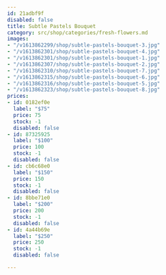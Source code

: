 ```yaml
---
id: 21adbf9f
disabled: false
title: Subtle Pastels Bouquet
category: src/shop/categories/fresh-flowers.md
images:
- "/v1613862299/shop/subtle-pastels-bouquet-3.jpg"
- "/v1613862301/shop/subtle-pastels-bouquet-4.jpg"
- "/v1613862301/shop/subtle-pastels-bouquet-1.jpg"
- "/v1613862307/shop/subtle-pastels-bouquet-2.jpg"
- "/v1613862310/shop/subtle-pastels-bouquet-7.jpg"
- "/v1613862315/shop/subtle-pastels-bouquet-6.jpg"
- "/v1613862316/shop/subtle-pastels-bouquet-5.jpg"
- "/v1613862323/shop/subtle-pastels-bouquet-8.jpg"
prices:
- id: 0182ef0e
  label: "$75"
  price: 75
  stock: -1
  disabled: false
- id: 87325925
  label: "$100"
  price: 100
  stock: -1
  disabled: false
- id: cb6c68e0
  label: "$150"
  price: 150
  stock: -1
  disabled: false
- id: 8bbe71e0
  label: "$200"
  price: 200
  stock: -1
  disabled: false
- id: 4a44b69e
  label: "$250"
  price: 250
  stock: -1
  disabled: false

---
```

